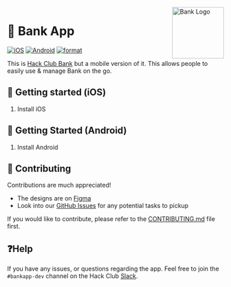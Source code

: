 <img src="assets/hcb-icon-icon-original.png" alt="Bank Logo" align="right" width="120" />

# 💸 Bank App

[![iOS](https://github.com/hackclub/bankapp/actions/workflows/ios.yml/badge.svg)](https://github.com/hackclub/bankapp/actions/workflows/ios.yml)
[![Android](https://github.com/hackclub/bankapp/actions/workflows/android.yml/badge.svg)](https://github.com/hackclub/bankapp/actions/workflows/android.yml)
[![format](https://github.com/hackclub/bankapp/actions/workflows/format.yml/badge.svg)](https://github.com/hackclub/bankapp/actions/workflows/format.yml)

This is [Hack Club Bank](https://bank.hackclub.com) but a mobile version of it. This allows people
to easily use & manage Bank on the go.

## 🚀 Getting started (iOS)

1. Install iOS

## 🚀 Getting Started (Android)

1. Install Android

## 👥 Contributing

Contributions are much appreciated!

- The designs are on [Figma](https://www.figma.com/team_invite/redeem/QiB0pt21NRldORTSH9TCCV)
- Look into our [GitHub Issues](https://github.com/hackclub/bankapp/issues) for any potential tasks
  to pickup

If you would like to contribute, please refer to the [CONTRIBUTING.md](./CONTRIBUTING.md) file
first.

## ❓Help

If you have any issues, or questions regarding the app. Feel free to join the `#bankapp-dev` channel on the Hack Club [Slack](https://slack.hackclub.com).